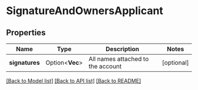# SignatureAndOwnersApplicant

## Properties

Name | Type | Description | Notes
------------ | ------------- | ------------- | -------------
**signatures** | Option<**Vec<String>**> | All names attached to the account | [optional]

[[Back to Model list]](../README.md#documentation-for-models) [[Back to API list]](../README.md#documentation-for-api-endpoints) [[Back to README]](../README.md)
